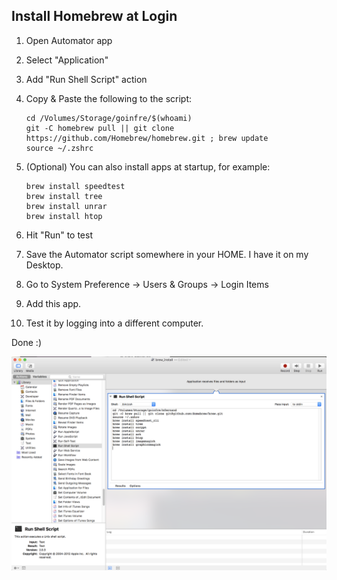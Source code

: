 ## Install Homebrew at Login

1. Open Automator app

2. Select "Application"

3. Add "Run Shell Script" action

4. Copy & Paste the following to the script:

	```shell
	cd /Volumes/Storage/goinfre/$(whoami)
	git -C homebrew pull || git clone https://github.com/Homebrew/homebrew.git ; brew update
	source ~/.zshrc
	```

5. (Optional) You can also install apps at startup, for example:

	```shell
	brew install speedtest
	brew install tree
	brew install unrar
	brew install htop
	```

6. Hit "Run" to test

7. Save the Automator script somewhere in your HOME. I have it on my Desktop.

8. Go to System Preference -> Users & Groups -> Login Items

9. Add this app.

10. Test it by logging into a different computer.

Done :)

![Example Script](/resources/images/brew_install_script.png?raw=true "Example Script")
